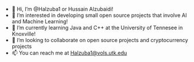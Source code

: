 - 👋 Hi, I’m @Halzuba1 or Hussain Alzubaidi!
- 👀 I’m interested in developing small open source projects that involve AI and Machine Learning!
- 🌱 I’m currently learning Java and C++ at the University of Tennesee in Knoxville!
- 💞️ I’m looking to collaborate on open source projects and cryptocurrency projects
- 📫 You can reach me at Halzuba1@vols.utk.edu

<!---
Halzuba1/Halzuba1 is a ✨ special ✨ repository because its `README.md` (this file) appears on your GitHub profile.
You can click the Preview link to take a look at your changes.
--->
